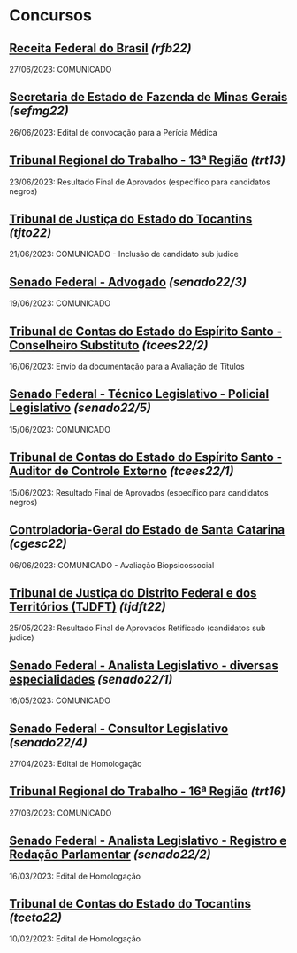 # Concursos

## [Receita Federal do Brasil](./rfb22/) *(rfb22)*
27/06/2023: COMUNICADO

## [Secretaria de Estado de Fazenda de Minas Gerais](./sefmg22/) *(sefmg22)*
26/06/2023: Edital de convocação para a Perícia Médica

## [Tribunal Regional do Trabalho - 13ª Região](./trt13/) *(trt13)*
23/06/2023: Resultado Final de Aprovados (específico para candidatos negros)

## [Tribunal de Justiça do Estado do Tocantins](./tjto22/) *(tjto22)*
21/06/2023: COMUNICADO - Inclusão de candidato sub judice

## [Senado Federal - Advogado](./senado22-3/) *(senado22/3)*
19/06/2023: COMUNICADO

## [Tribunal de Contas do Estado do Espírito Santo - Conselheiro Substituto](./tcees22-2/) *(tcees22/2)*
16/06/2023: Envio da documentação para a Avaliação de Títulos

## [Senado Federal - Técnico Legislativo - Policial Legislativo](./senado22-5/) *(senado22/5)*
15/06/2023: COMUNICADO

## [Tribunal de Contas do Estado do Espírito Santo - Auditor de Controle Externo](./tcees22-1/) *(tcees22/1)*
15/06/2023: Resultado Final de Aprovados (específico para candidatos negros)

## [Controladoria-Geral do Estado de Santa Catarina](./cgesc22/) *(cgesc22)*
06/06/2023: COMUNICADO - Avaliação Biopsicossocial

## [Tribunal de Justiça do Distrito Federal e dos Territórios (TJDFT)](./tjdft22/) *(tjdft22)*
25/05/2023: Resultado Final de Aprovados Retificado (candidatos sub judice)

## [Senado Federal - Analista Legislativo - diversas especialidades](./senado22-1/) *(senado22/1)*
16/05/2023: COMUNICADO

## [Senado Federal - Consultor Legislativo](./senado22-4/) *(senado22/4)*
27/04/2023: Edital de Homologação

## [Tribunal Regional do Trabalho - 16ª Região](./trt16/) *(trt16)*
27/03/2023: COMUNICADO

## [Senado Federal - Analista Legislativo - Registro e Redação Parlamentar](./senado22-2/) *(senado22/2)*
16/03/2023: Edital de Homologação

## [Tribunal de Contas do Estado do Tocantins](./tceto22/) *(tceto22)*
10/02/2023: Edital de Homologação
